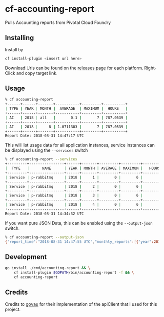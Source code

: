 # cf-accounting-report
Pulls Accounting reports from Pivotal Cloud Foundry

## Installing

Install by 

```bash
cf install-plugin <insert url here>
```

Download Urls can be found on the [releases page](https://github.com/mcb/cf-accounting-report/releases) for each platform. Right-Click and copy target link.

## Usage

```bash
% cf accounting-report
+------+------+-------+-----------+---------+----------+
| TYPE | YEAR | MONTH |  AVERAGE  | MAXIMUM |  HOURS   |
+------+------+-------+-----------+---------+----------+
| AI   | 2018 | all   |       0.1 |       7 | 787.0539 |
+------+------+-------+-----------+---------+----------+
| AI   | 2018 |     8 | 1.0711303 |       7 | 787.0539 |
+------+------+-------+-----------+---------+----------+
Report Date: 2018-08-31 14:47:17 UTC
```

This will list usage data for all application instances, service instances can be displayed using the ```--services``` switch

```bash
% cf accounting-report --services
+---------+----------------+------+-------+---------+---------+------------+
|  TYPE   |      NAME      | YEAR | MONTH | AVERAGE | MAXIMUM |   HOURS    |
+---------+----------------+------+-------+---------+---------+------------+
| Service | p-rabbitmq     | 2018 |     1 |       0 |       0 |          0 |
+---------+----------------+------+-------+---------+---------+------------+
| Service | p-rabbitmq     | 2018 |     2 |       0 |       0 |          0 |
+---------+----------------+------+-------+---------+---------+------------+
| Service | p-rabbitmq     | 2018 |     3 |       0 |       0 |          0 |
+---------+----------------+------+-------+---------+---------+------------+
| Service | p-rabbitmq     | 2018 |     4 |       0 |       0 |          0 |
+---------+----------------+------+-------+---------+---------+------------+
Report Date: 2018-08-31 14:34:32 UTC

```

If you want pure JSON Data, this can be enabled using the ```--output-json``` switch.

```bash
% cf accounting-report --output-json
{"report_time":"2018-08-31 14:47:55 UTC","monthly_reports":[{"year":2018,"month":8,"average_app_instances":1.0711725,"maximum_app_instances":7,"app_instance_hours":787.0961}],"yearly_reports":[{"year":2018,"month":0,"average_app_instances":0.1,"maximum_app_instances":7,"app_instance_hours":787.0961}]}
```


## Development

```bash
go install ./cmd/accounting-report && \
    cf install-plugin $GOPATH/bin/accounting-report -f && \
    cf accounting-report
```


## Credits

Credits to [govau](https://github.com/govau) for their implementation of the apiClient that I used for this project.
